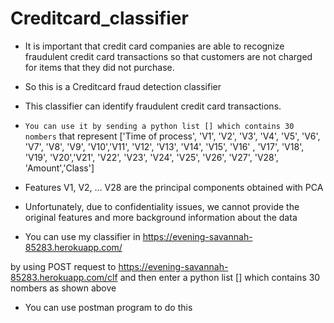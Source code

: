 # Creditcard_classifier

* It is important that credit card companies are able to recognize fraudulent credit card transactions so that customers are not charged for items that they did not purchase.

* So this is a Creditcard fraud detection classifier

* This classifier can identify fraudulent credit card transactions.

* `You can use it by sending a python list [] which contains 30 nombers` that represent ['Time of process',
  'V1', 'V2', 'V3', 'V4', 'V5', 'V6', 'V7', 'V8', 'V9', 'V10','V11', 'V12', 'V13', 'V14', 'V15', 'V16'
, 'V17', 'V18', 'V19', 'V20','V21', 'V22', 'V23', 'V24', 'V25', 'V26', 'V27', 'V28', 'Amount','Class']
 
* Features V1, V2, … V28 are the principal components obtained with PCA

* Unfortunately, due to confidentiality issues, we cannot provide the original features and more background information about the data

* You can use my classifier in https://evening-savannah-85283.herokuapp.com/

by using POST request to https://evening-savannah-85283.herokuapp.com/clf and then enter a python list [] which contains 30 nombers as shown above

* You can use postman program to do this
